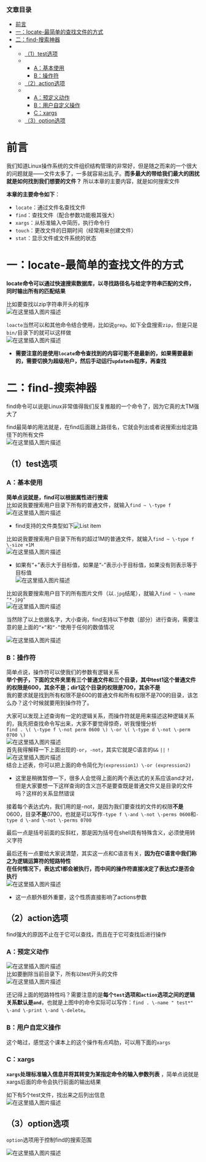  

### 文章目录

- [前言](#_1)
- [一：locate-最简单的查找文件的方式](#locate_12)
- [二：find-搜索神器](#find_24)
- - [（1）test选项](#1test_30)
  - - [A：基本使用](#A_31)
    - [B：操作符](#B_52)
  - [（2）action选项](#2action_76)
  - - [A：预定义动作](#A_78)
    - [B：用户自定义操作](#B_85)
    - [C：xargs](#Cxargs_87)
  - [（3）option选项](#3option_92)

# 前言

我们知道Linux操作系统的文件组织结构管理的非常好，但是随之而来的一个很大的问题就是——文件太多了，一多就容易出乱子。**而多最大的带给我们最大的困扰就是如何找到我们想要的文件？** 所以本章的主要内容，就是如何搜索文件

**本章的主要命令如下**：

- `locate`：通过文件名查找文件
- `find`：查找文件（配合参数功能极其强大）
- `xargs`：从标准输入中简历，执行命令行
- `touch`：更改文件的日期时间（经常用来创建文件）
- `stat`：显示文件或文件系统的状态

# 一：locate-最简单的查找文件的方式

**locate命令可以通过快速搜索数据库，以寻找路径名与给定字符串匹配的文件，同时输出所有的匹配结果**

比如要查找以zip字符串开头的程序  
![在这里插入图片描述](https://ziquyun.com/main/csdn/img?url=https%3A%2F%2Fimg-blog.csdnimg.cn%2F2021031714460617.png%3Fx-oss-process%3Dimage%2Fwatermark%2Ctype_ZmFuZ3poZW5naGVpdGk%2Cshadow_10%2Ctext_aHR0cHM6Ly9ibG9nLmNzZG4ubmV0L3FxXzM5MTgzMDM0%2Csize_16%2Ccolor_FFFFFF%2Ct_70&rfUrl=https%3A%2F%2Fzhangxing-tech.blog.csdn.net%2Farticle%2Fdetails%2F114930001)

`loacte`当然可以和其他命令结合使用，比如说`grep`。如下全盘搜索`zip`，但是只是`bin/`目录下的就可以这样做  
![在这里插入图片描述](https://ziquyun.com/main/csdn/img?url=https%3A%2F%2Fimg-blog.csdnimg.cn%2F20210317144852682.png%3Fx-oss-process%3Dimage%2Fwatermark%2Ctype_ZmFuZ3poZW5naGVpdGk%2Cshadow_10%2Ctext_aHR0cHM6Ly9ibG9nLmNzZG4ubmV0L3FxXzM5MTgzMDM0%2Csize_16%2Ccolor_FFFFFF%2Ct_70&rfUrl=https%3A%2F%2Fzhangxing-tech.blog.csdn.net%2Farticle%2Fdetails%2F114930001)

- **需要注意的是使用`locate`命令查找到的内容可能不是最新的，如果需要最新的，需要切换为超级用户，然后手动运行`updatedb`程序，再查找**

# 二：find-搜索神器

find命令可以说是Linux非常值得我们反复推敲的一个命令了，因为它真的太TM强大了

find最简单的用法就是，在find后面跟上路径名，它就会列出或者说搜索出给定路径下的所有文件  
![在这里插入图片描述](https://ziquyun.com/main/csdn/img?url=https%3A%2F%2Fimg-blog.csdnimg.cn%2F20210317194053840.png%3Fx-oss-process%3Dimage%2Fwatermark%2Ctype_ZmFuZ3poZW5naGVpdGk%2Cshadow_10%2Ctext_aHR0cHM6Ly9ibG9nLmNzZG4ubmV0L3FxXzM5MTgzMDM0%2Csize_16%2Ccolor_FFFFFF%2Ct_70&rfUrl=https%3A%2F%2Fzhangxing-tech.blog.csdn.net%2Farticle%2Fdetails%2F114930001)

## （1）test选项

### A：基本使用

**简单点说就是，find可以根据属性进行搜索**  
比如说我要搜索用户目录下所有的普通文件，就输入`find ~ \-type f`  
![在这里插入图片描述](https://ziquyun.com/main/csdn/img?url=https%3A%2F%2Fimg-blog.csdnimg.cn%2F20210317194559492.png%3Fx-oss-process%3Dimage%2Fwatermark%2Ctype_ZmFuZ3poZW5naGVpdGk%2Cshadow_10%2Ctext_aHR0cHM6Ly9ibG9nLmNzZG4ubmV0L3FxXzM5MTgzMDM0%2Csize_16%2Ccolor_FFFFFF%2Ct_70&rfUrl=https%3A%2F%2Fzhangxing-tech.blog.csdn.net%2Farticle%2Fdetails%2F114930001)

- find支持的文件类型如下![List item](https://ziquyun.com/main/csdn/img?url=https%3A%2F%2Fimg-blog.csdnimg.cn%2F20210317194704627.png%3Fx-oss-process%3Dimage%2Fwatermark%2Ctype_ZmFuZ3poZW5naGVpdGk%2Cshadow_10%2Ctext_aHR0cHM6Ly9ibG9nLmNzZG4ubmV0L3FxXzM5MTgzMDM0%2Csize_16%2Ccolor_FFFFFF%2Ct_70&rfUrl=https%3A%2F%2Fzhangxing-tech.blog.csdn.net%2Farticle%2Fdetails%2F114930001)

比如说我要搜索用户目录下所有的超过1M的普通文件，就输入`find ~ \-type f \-size +1M`  
![在这里插入图片描述](https://ziquyun.com/main/csdn/img?url=https%3A%2F%2Fimg-blog.csdnimg.cn%2F20210317194837297.png%3Fx-oss-process%3Dimage%2Fwatermark%2Ctype_ZmFuZ3poZW5naGVpdGk%2Cshadow_10%2Ctext_aHR0cHM6Ly9ibG9nLmNzZG4ubmV0L3FxXzM5MTgzMDM0%2Csize_16%2Ccolor_FFFFFF%2Ct_70&rfUrl=https%3A%2F%2Fzhangxing-tech.blog.csdn.net%2Farticle%2Fdetails%2F114930001)

- 如果有“+”表示大于目标值，如果是“-”表示小于目标值，如果没有则表示等于目标值  
  ![在这里插入图片描述](https://ziquyun.com/main/csdn/img?url=https%3A%2F%2Fimg-blog.csdnimg.cn%2F20210317195315104.png%3Fx-oss-process%3Dimage%2Fwatermark%2Ctype_ZmFuZ3poZW5naGVpdGk%2Cshadow_10%2Ctext_aHR0cHM6Ly9ibG9nLmNzZG4ubmV0L3FxXzM5MTgzMDM0%2Csize_16%2Ccolor_FFFFFF%2Ct_70&rfUrl=https%3A%2F%2Fzhangxing-tech.blog.csdn.net%2Farticle%2Fdetails%2F114930001)

比如说我要搜索用户目下的所有图片文件（以`.jpg`结尾），就输入`find ~ \-name "*.jpg"`  
![在这里插入图片描述](https://ziquyun.com/main/csdn/img?url=https%3A%2F%2Fimg-blog.csdnimg.cn%2F2021031719502111.png%3Fx-oss-process%3Dimage%2Fwatermark%2Ctype_ZmFuZ3poZW5naGVpdGk%2Cshadow_10%2Ctext_aHR0cHM6Ly9ibG9nLmNzZG4ubmV0L3FxXzM5MTgzMDM0%2Csize_16%2Ccolor_FFFFFF%2Ct_70&rfUrl=https%3A%2F%2Fzhangxing-tech.blog.csdn.net%2Farticle%2Fdetails%2F114930001)

当然除了以上依据名字，大小查询，find支持以下参数（部分）进行查询，需要注意的是上面的`“+”`和`“-”`使用于任何的数值情况

![在这里插入图片描述](https://ziquyun.com/main/csdn/img?url=https%3A%2F%2Fimg-blog.csdnimg.cn%2F20210317195532297.png%3Fx-oss-process%3Dimage%2Fwatermark%2Ctype_ZmFuZ3poZW5naGVpdGk%2Cshadow_10%2Ctext_aHR0cHM6Ly9ibG9nLmNzZG4ubmV0L3FxXzM5MTgzMDM0%2Csize_16%2Ccolor_FFFFFF%2Ct_70&rfUrl=https%3A%2F%2Fzhangxing-tech.blog.csdn.net%2Farticle%2Fdetails%2F114930001)

### B：操作符

简单点说，操作符可以使我们的参数有逻辑关系  
**举个例子，下面的文件夹里有三个普通文件和三个目录，其中test1这个普通文件的权限是600，其余不是；dir1这个目录的权限是700，其余不是**  
我的要求就是找到所有权限不是600的普通文件和所有权限不是700的目录，该怎么办？这个时候就要用到操作符了。

大家可以发现上述查询有一定的逻辑关系，而操作符就是用来描述这种逻辑关系的，我先把查找命令写出来，大家不要觉得惊奇，听我慢慢分析  
`find . \( \-type f \-not perm 0600 \) \-or \( \-type d \-not \-perm 0700 \)`  
![在这里插入图片描述](https://ziquyun.com/main/csdn/img?url=https%3A%2F%2Fimg-blog.csdnimg.cn%2F20210317201739476.png%3Fx-oss-process%3Dimage%2Fwatermark%2Ctype_ZmFuZ3poZW5naGVpdGk%2Cshadow_10%2Ctext_aHR0cHM6Ly9ibG9nLmNzZG4ubmV0L3FxXzM5MTgzMDM0%2Csize_16%2Ccolor_FFFFFF%2Ct_70&rfUrl=https%3A%2F%2Fzhangxing-tech.blog.csdn.net%2Farticle%2Fdetails%2F114930001)  
首先我得解释一下上面出现的`-or`，`-not`，其实它就是C语言的`&&` `||` `!`  
![在这里插入图片描述](https://ziquyun.com/main/csdn/img?url=https%3A%2F%2Fimg-blog.csdnimg.cn%2F2021031720191835.png%3Fx-oss-process%3Dimage%2Fwatermark%2Ctype_ZmFuZ3poZW5naGVpdGk%2Cshadow_10%2Ctext_aHR0cHM6Ly9ibG9nLmNzZG4ubmV0L3FxXzM5MTgzMDM0%2Csize_16%2Ccolor_FFFFFF%2Ct_70&rfUrl=https%3A%2F%2Fzhangxing-tech.blog.csdn.net%2Farticle%2Fdetails%2F114930001)  
结合上述表，你可以把上面的命令简化为`(expression1) \-or (expression2)`

- 这里是稍微暂停一下，很多人会觉得上面的两个表达式的关系应该and才对，但是大家要想一下这样查询的含义岂不是要查既是普通文件又是目录的文件吗？这样的关系显然错误

接着每个表达式内，我们用的是-not，是因为我们要查找的文件的权限**不是**0600，目录**不是**0700，也就是可以写作`-type f \-and \-not \-perms 0600`和`-type d \-and \-not \-perms 0700`

最后一点是括号前面的反斜杠，那是因为括号在shell具有特殊含义，必须使用转义字符

最后还有一点要给大家说清楚，其实这一点和C语言有关，**因为在C语言中我们称之为逻辑运算符的短路特性**  
**在任何情况下，表达式1都会被执行，而中间的操作符直接决定了表达式2是否会执行**  
![在这里插入图片描述](https://ziquyun.com/main/csdn/img?url=https%3A%2F%2Fimg-blog.csdnimg.cn%2F20210317202756752.png%3Fx-oss-process%3Dimage%2Fwatermark%2Ctype_ZmFuZ3poZW5naGVpdGk%2Cshadow_10%2Ctext_aHR0cHM6Ly9ibG9nLmNzZG4ubmV0L3FxXzM5MTgzMDM0%2Csize_16%2Ccolor_FFFFFF%2Ct_70&rfUrl=https%3A%2F%2Fzhangxing-tech.blog.csdn.net%2Farticle%2Fdetails%2F114930001)

- 这一点额外额外重要，这个性质直接影响了actions参数

## （2）action选项

find强大的原因不止在于它可以查找，而且在于它可查找后进行操作

### A：预定义动作

![在这里插入图片描述](https://ziquyun.com/main/csdn/img?url=https%3A%2F%2Fimg-blog.csdnimg.cn%2F20210317211247222.png%3Fx-oss-process%3Dimage%2Fwatermark%2Ctype_ZmFuZ3poZW5naGVpdGk%2Cshadow_10%2Ctext_aHR0cHM6Ly9ibG9nLmNzZG4ubmV0L3FxXzM5MTgzMDM0%2Csize_16%2Ccolor_FFFFFF%2Ct_70&rfUrl=https%3A%2F%2Fzhangxing-tech.blog.csdn.net%2Farticle%2Fdetails%2F114930001)  
比如要删除当前目录下，所有以test开头的文件  
![在这里插入图片描述](https://ziquyun.com/main/csdn/img?url=https%3A%2F%2Fimg-blog.csdnimg.cn%2F20210317211604111.png%3Fx-oss-process%3Dimage%2Fwatermark%2Ctype_ZmFuZ3poZW5naGVpdGk%2Cshadow_10%2Ctext_aHR0cHM6Ly9ibG9nLmNzZG4ubmV0L3FxXzM5MTgzMDM0%2Csize_16%2Ccolor_FFFFFF%2Ct_70&rfUrl=https%3A%2F%2Fzhangxing-tech.blog.csdn.net%2Farticle%2Fdetails%2F114930001)

还记得上面的短路特性吗？需要注意的是**每个`test`选项和`action`选项之间的逻辑关系默认是`and`**，也就是上图中的命令实际可以写作：`find . \-name " test*" \-and \-print \-and \-delete`。

### B：用户自定义操作

这个略过，感觉这个课本上的这个操作有点鸡肋，可以用下面的`xargs`

### C：xargs

**`xargs`处理标准输入信息并将其转变为某指定命令的输入参数列表** ，简单点说就是xargs后面的命令会执行前面的输出结果

如下有5个test文件，找出来之后列出信息  
![在这里插入图片描述](https://ziquyun.com/main/csdn/img?url=https%3A%2F%2Fimg-blog.csdnimg.cn%2F20210317214338269.png%3Fx-oss-process%3Dimage%2Fwatermark%2Ctype_ZmFuZ3poZW5naGVpdGk%2Cshadow_10%2Ctext_aHR0cHM6Ly9ibG9nLmNzZG4ubmV0L3FxXzM5MTgzMDM0%2Csize_16%2Ccolor_FFFFFF%2Ct_70&rfUrl=https%3A%2F%2Fzhangxing-tech.blog.csdn.net%2Farticle%2Fdetails%2F114930001)

## （3）option选项

`option`选项用于控制find的搜索范围

![在这里插入图片描述](https://ziquyun.com/main/csdn/img?url=https%3A%2F%2Fimg-blog.csdnimg.cn%2F20210317215213450.png%3Fx-oss-process%3Dimage%2Fwatermark%2Ctype_ZmFuZ3poZW5naGVpdGk%2Cshadow_10%2Ctext_aHR0cHM6Ly9ibG9nLmNzZG4ubmV0L3FxXzM5MTgzMDM0%2Csize_16%2Ccolor_FFFFFF%2Ct_70&rfUrl=https%3A%2F%2Fzhangxing-tech.blog.csdn.net%2Farticle%2Fdetails%2F114930001)